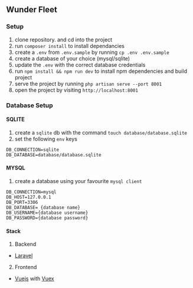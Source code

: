 
## Wunder Fleet

### Setup
1. clone repository. and cd into the project
2. run `composer install` to install dependancies
3. create a `.env` from `.env.sample` by running `cp .env .env.sample`
4. create a database of your choice (mysql/sqlite)
5. update the `.env` with the correct database credentials
6. run `npm install && npm run dev` to install npm dependencies and build project
7. serve the project by running `php artisan serve --port 8001` 
8. open the project by visiting `http://localhost:8001`


### Database Setup
#### SQLITE
1. create a `sqlite` db with the command `touch database/database.sqlite`
2. set the following `env` keys
```
DB_CONNECTION=sqlite
DB_DATABASE=database/database.sqlite
```

#### MYSQL
1. create a database using your favourite `mysql client`
```
DB_CONNECTION=mysql
DB_HOST=127.0.0.1
DB_PORT=3306
DB_DATABASE= {database name}
DB_USERNAME={database username}
DB_PASSWORD={database password}
```

#### Stack
1. Backend
 - [Laravel](https://laravel.com)
2. Frontend
- [Vuejs](https://vuejs.org/) with [Vuex](https://vuex.vuejs.org/)

